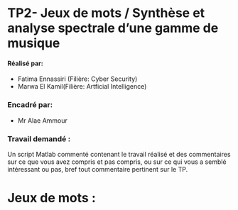# TP2- Jeux de mots / Synthèse et analyse spectrale d’une gamme de musique
#### Réalisé par: 
- Fatima  Ennassiri (Filière: Cyber Security)
- Marwa El Kamil(Filière: Artficial Intelligence)
### Encadré par:
- Mr Alae Ammour
### Travail demandé :
Un script Matlab commenté contenant le travail réalisé et des commentaires sur ce 
que vous avez compris et pas compris, ou sur ce qui vous a semblé intéressant ou 
pas, bref tout commentaire pertinent sur le TP.

# Jeux de mots :
